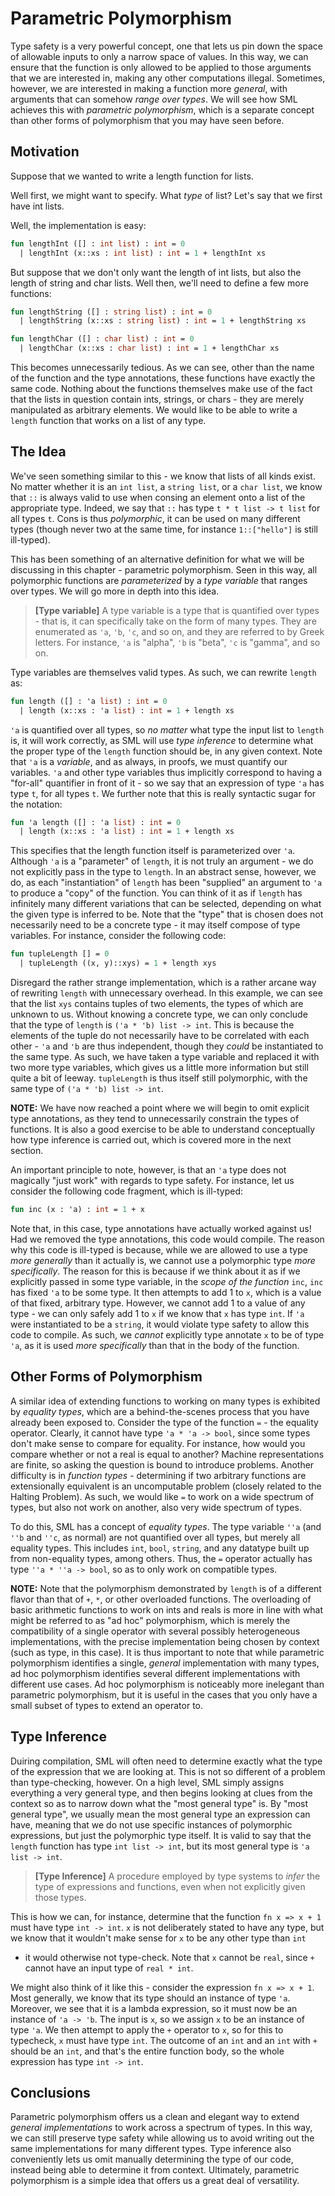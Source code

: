# Parametric Polymorphism
Type safety is a very powerful concept, one that lets us pin down the space of
allowable inputs to only a narrow space of values. In this way, we can ensure
that the function is only allowed to be applied to those arguments that we are
interested in, making any other computations illegal. Sometimes, however, we are
interested in making a function more _general_, with arguments that can somehow
_range over types_. We will see how SML achieves this with _parametric
polymorphism_, which is a separate concept than other forms of polymorphism that
you may have seen before.

## Motivation
Suppose that we wanted to write a length function for lists.

Well first, we might want to specify. What _type_ of list? Let's say that we
first have int lists.

Well, the implementation is easy:
```sml
fun lengthInt ([] : int list) : int = 0
  | lengthInt (x::xs : int list) : int = 1 + lengthInt xs
```

But suppose that we don't only want the length of int lists, but also the length
of string and char lists. Well then, we'll need to define a few more functions:
```sml
fun lengthString ([] : string list) : int = 0
  | lengthString (x::xs : string list) : int = 1 + lengthString xs

fun lengthChar ([] : char list) : int = 0
  | lengthChar (x::xs : char list) : int = 1 + lengthChar xs
```

This becomes unnecessarily tedious. As we can see, other than the name of the
function and the type annotations, these functions have exactly the same code.
Nothing about the functions themselves make use of the fact that the lists in
question contain ints, strings, or chars - they are merely manipulated as
arbitrary elements. We would like to be able to write a `length` function that
works on a list of any type.

## The Idea
We've seen something similar to this - we know that lists of all kinds exist. No
matter whether it is an `int list`, a `string list`, or a `char list`, we know
that `::` is always valid to use when consing an element onto a list of the
appropriate type. Indeed, we say that `::` has type `t * t list -> t list` for
all types `t`. Cons is thus _polymorphic_, it can be used on many different
types (though never two at the same time, for instance `1::["hello"]` is still
ill-typed). 

This has been something of an alternative definition for what we will be
discussing in this chapter - parametric polymorphism. Seen in this way, all
polymorphic functions are _parameterized_ by a _type variable_ that ranges over
types. We will go more in depth into this idea.

> **[Type variable]** A type variable is a type that is quantified over types -
> that is, it can specifically take on the form of many types. They are
> enumerated as `'a`, `'b`, `'c`, and so on, and they are referred to by Greek
> letters. For instance, `'a` is "alpha", `'b` is "beta", `'c` is "gamma", and
> so on.

Type variables are themselves valid types. As such, we can rewrite `length` as:
```sml
fun length ([] : 'a list) : int = 0
  | length (x::xs : 'a list) : int = 1 + length xs
```

`'a` is quantified over all types, so _no matter_ what type the input list to
`length` is, it will work correctly, as SML will use _type inference_ to
determine what the proper type of the `length` function should be, in any given
context. Note that `'a` is a _variable_, and as always, in proofs, we must
quantify our variables. `'a` and other type variables thus implicitly correspond
to having a "for-all" quantifier in front of it - so we say that an expression of type `'a` has type `t`, for all types `t`. We further note that this is really syntactic sugar for the notation:
```sml
fun 'a length ([] : 'a list) : int = 0
  | length (x::xs : 'a list) : int = 1 + length xs
```

This specifies that the length function itself is parameterized over `'a`.
Although `'a` is a "parameter" of `length`, it is not truly an argument - we do
not explicitly pass in the type to `length`. In an abstract sense, however, we
do, as each "instantiation" of `length` has been "supplied" an argument to `'a`
to produce a "copy" of the function. You can think of it as if `length` has
infinitely many different variations that can be selected, depending on what the
given type is inferred to be. Note that the "type" that is chosen does not
necessarily need to be a concrete type - it may itself compose of type
variables. For instance, consider the following code:
```sml
fun tupleLength [] = 0
  | tupleLength ((x, y)::xys) = 1 + length xys
```

Disregard the rather strange implementation, which is a rather arcane way of
rewriting `length` with unnecessary overhead. In this example, we can see that
the list `xys` contains tuples of two elements, the types of which are unknown
to us. Without knowing a concrete type, we can only conclude that the type of
`length` is `('a * 'b) list -> int`. This is because the elements of the tuple
do not necessarily have to be correlated with each other - `'a` and `'b` are
thus independent, though they _could_ be instantiated to the same type. As such,
we have taken a type variable and replaced it with two more type variables,
which gives us a little more information but still quite a bit of leeway.
`tupleLength` is thus itself still polymorphic, with the same type of `('a * 'b)
list -> int`.

**NOTE:** We have now reached a point where we will begin to omit explicit type
annotations, as they tend to unnecessarily constrain the types of functions. It
is also a good exercise to be able to understand conceptually how type inference
is carried out, which is covered more in the next section.

An important principle to note, however, is that an `'a` type does not magically
"just work" with regards to type safety. For instance, let us consider the
following code fragment, which is ill-typed:
```sml
fun inc (x : 'a) : int = 1 + x
```

Note that, in this case, type annotations have actually worked against us! Had
we removed the type annotations, this code would compile. The reason why this
code is ill-typed is because, while we are allowed to use a type _more
generally_ than it actually is, we cannot use a polymorphic type _more
specifically_. The reason for this is because if we think about it as if we
explicitly passed in some type variable, in the _scope of the function_ `inc`,
`inc` has fixed `'a` to be some type. It then attempts to add 1 to `x`, which is
a value of that fixed, arbitrary type. However, we cannot add 1 to a value of
any type - we can only safely add 1 to `x` if we know that `x` has type `int`.
If `'a` were instantiated to be a `string`, it would violate type safety to
allow this code to compile. As such, we _cannot_ explicitly type annotate `x` to
be of type `'a`, as it is used _more specifically_ than that in the body of the
function.

## Other Forms of Polymorphism 

A similar idea of extending functions to working on many types is exhibited by
_equality types_, which are a behind-the-scenes process that you have already
been exposed to. Consider the type of the function `=` - the equality operator.
Clearly, it cannot have type `'a * 'a -> bool`, since some types don't make
sense to compare for equality. For instance, how would you compare whether or
not a real is equal to another? Machine representations are finite, so asking
the question is bound to introduce problems. Another difficulty is in _function
types_ - determining if two arbitrary functions are extensionally equivalent is
an uncomputable problem (closely related to the Halting Problem). As such, we
would like `=` to work on a wide spectrum of types, but also not work on
another, also very wide spectrum of types.

To do this, SML has a concept of _equality types_. The type variable `''a` (and
`''b` and `''c`, as normal) are not quantified over all types, but merely all
equality types. This includes `int`, `bool`, `string`, and any datatype built up
from non-equality types, among others. Thus, the `=` operator actually has type
`''a * ''a -> bool`, so as to only work on compatible types. 

**NOTE:** Note that the polymorphism demonstrated by `length` is of a different
flavor than that of `+`, `*`, or other overloaded functions. The overloading of
basic arithmetic functions to work on ints and reals is more in line with what
might be referred to as "ad hoc" polymorphism, which is merely the compatibility
of a single operator with several possibly heterogeneous implementations, with
the precise implementation being chosen by context (such as type, in this case).
It is thus important to note that while parametric polymorphism identifies a
single, _general_ implementation with many types, ad hoc polymorphism identifies
several different implementations with different use cases. Ad hoc polymorphism
is noticeably more inelegant than parametric polymorphism, but it is useful in
the cases that you only have a small subset of types to extend an operator to.

## Type Inference
Duiring compilation, SML will often need to determine exactly what the type of
the expression that we are looking at. This is not so different of a problem
than type-checking, however. On a high level, SML simply assigns everything a
very general type, and then begins looking at clues from the context so as to
narrow down what the "most general type" is. By "most general type", we usually
mean the most general type an expression can have, meaning that we do not use
specific instances of polymorphic expressions, but just the polymorphic type
itself. It is valid to say that the `length` function has type `int list ->
int`, but its most general type is `'a list -> int`.

> **[Type Inference]** A procedure employed by type systems to _infer_ the type
> of expressions and functions, even when not explicitly given those types.

This is how we can, for instance, determine that the function `fn x => x + 1`
must have type `int -> int`. `x` is not deliberately stated to have any type,
but we know that it wouldn't make sense for `x` to be any other type than `int`
- it would otherwise not type-check. Note that `x` cannot be `real`, since `+`
  cannot have an input type of `real * int`.

We might also think of it like this - consider the expression `fn x => x + 1`.
Most generally, we know that its type should an instance of type `'a`. Moreover, we see that it is a lambda expression, so it must now be an instance of `'a -> 'b`. The input is `x`, so we assign `x` to be an instance of type `'a`. We then attempt to apply the `+` operator to `x`, so for this to typecheck, `x` must have type `int`. The outcome of an `int` and an `int` with `+` should be an `int`, and that's the entire function body, so the whole expression has type `int -> int`.

## Conclusions
Parametric polymorphism offers us a clean and elegant way to extend _general
implementations_ to work across a spectrum of types. In this way, we can still
preserve type safety while allowing us to avoid writing out the same
implementations for many different types. Type inference also conveniently lets
us omit manually determining the type of our code, instead being able to
determine it from context. Ultimately, parametric polymorphism is a simple idea
that offers us a great deal of versatility.

